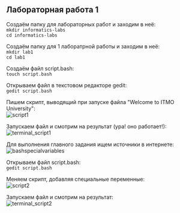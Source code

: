 ## Лабораторная работа 1

Создаём папку для лабораторных работ и заходим в неё:  
```mkdir informatics-labs```  
```cd informatics-labs```  

Создаём папку для 1 лаборатрной работы и заходим в неё:  
```mkdir lab1```  
```cd lab1```  

Создаём файл script.bash:  
```touch script.bash```  

Открываем файл в текстовом редакторе gedit:  
```gedit script.bash```  

Пишем скрипт, выводящий при запуске файла "Welcome to ITMO University":  
![script1](https://github.com/user-attachments/assets/6f9e869d-0ddb-4217-868c-eeee0f495b8f)


Запускаем файл и смотрим на результат (ура! оно работает!):  
![terminal_script1](https://github.com/user-attachments/assets/5875c160-7b1c-446b-8535-62b9e470c6b3)


Для выполнения главного задания ищем источники в интернете:  
![bashspecialvariables](https://github.com/user-attachments/assets/5242b06d-762d-49e7-b23e-44213764fdef)


Открываем файл script.bash:  
```gedit script.bash```  

Меняем скрипт, добавляя специальные переменные:  
![script2](https://github.com/user-attachments/assets/6a7d6774-02e1-433b-aad1-161d1417d2f7)


Запускаем файл и смотрим на результат:  
![terminal_script2](https://github.com/user-attachments/assets/53d44b95-540e-4659-936e-fe3610fb6737)
